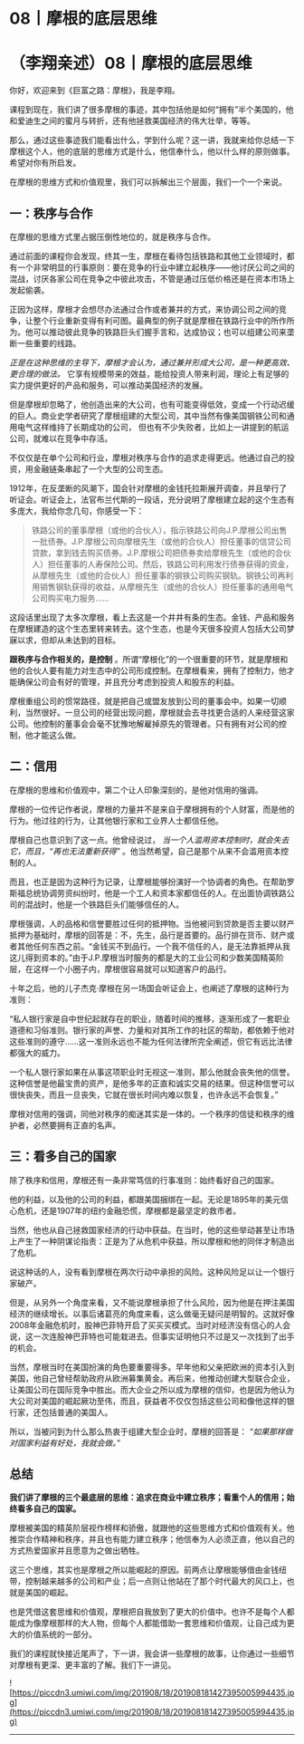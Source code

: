 # 08丨摩根的底层思维

# （李翔亲述）08丨摩根的底层思维

你好，欢迎来到《巨富之路：摩根》，我是李翔。

课程到现在，我们讲了很多摩根的事迹，其中包括他是如何“拥有”半个美国的，他和爱迪生之间的蜜月与转折，还有他拯救美国经济的伟大壮举，等等。

那么，通过这些事迹我们能看出什么，学到什么呢？这一讲，我就来给你总结一下摩根这个人，他的底层的思维方式是什么，他信奉什么，他以什么样的原则做事。希望对你有所启发。

在摩根的思维方式和价值观里，我们可以拆解出三个层面，我们一个一个来说。

## 一：秩序与合作

在摩根的思维方式里占据压倒性地位的，就是秩序与合作。

通过前面的课程你会发现，终其一生，摩根在看待包括铁路和其他工业领域时，都有一个非常明显的行事原则：要在竞争的行业中建立起秩序——他讨厌公司之间的混战，讨厌各家公司在竞争之中彼此攻击，不管是通过压低价格还是在资本市场上发起偷袭。

正因为这样，摩根才会想尽办法通过合作或者兼并的方式，来协调公司之间的竞争，让整个行业重新变得有利可图。最典型的例子就是摩根在铁路行业中的所作所为。他可以推动彼此竞争的铁路巨头们握手言和，达成协议；也可以组建公司来垄断一些重要的线路。

 *正是在这种思维的主导下，摩根才会认为，通过兼并形成大公司，是一种更高效、更合理的做法。* 它享有规模带来的效益，能给投资人带来利润，理论上有足够的实力提供更好的产品和服务，可以推动美国经济的发展。

但是摩根却忽略了，他创造出来的大公司，也有可能变得低效，变成一个行动迟缓的巨人。商业史学者研究了摩根组建的大型公司，其中当然有像美国钢铁公司和通用电气这样维持了长期成功的公司， 但也有不少失败者，比如上一讲提到的航运公司，就难以在竞争中存活。

不仅仅是在单个公司和行业，摩根对秩序与合作的追求走得更远。他通过自己的投资，用金融链条串起了一个大型的公司生态。

1912年，在反垄断的风潮下，国会针对摩根的金钱托拉斯展开调查，并且举行了听证会。听证会上，法官布兰代斯的一段话，充分说明了摩根建立起的这个生态有多庞大，我给你念几句，你感受一下：

> 铁路公司的董事摩根（或他的合伙人），指示铁路公司向J.P.摩根公司出售一批债券。J.P.摩根公司向摩根先生（或他的合伙人）担任董事的信贷公司贷款，拿到钱去购买债券。J.P.摩根公司把债券卖给摩根先生（或他的合伙人）担任董事的人寿保险公司。然后，铁路公司利用发行债券获得的资金，从摩根先生（或他的合伙人）担任董事的钢铁公司购买钢轨。钢铁公司再利用销售钢轨获得的收益，从摩根先生（或他的合伙人）担任董事的通用电气公司购买电力服务……

这段话里出现了太多次摩根，看上去这是一个井井有条的生态。金钱、产品和服务在摩根建造的这个生态里转来转去。这个生态，也是今天很多投资人包括大公司梦寐以求，但却从未达到的目标。

 **跟秩序与合作相关的，是控制** 。所谓“摩根化”的一个很重要的环节，就是摩根和他的合伙人要有能力对生态中的公司形成控制。在摩根看来，拥有了控制力，他才能确保公司会有好的管理，并且充分考虑到投资人和股东的利益。

摩根重组公司的惯常路径，就是把自己或盟友放到公司的董事会中。如果一切顺利，当然很好。一旦公司的经营出现问题，摩根就会去寻找更合适的人来经营这家公司。他控制的董事会会毫不犹豫地解雇掉原先的管理者。只有拥有对公司的控制，他才能这么做。

## 二：信用

在摩根的思维和价值观中，第二个让人印象深刻的，是他对信用的强调。

摩根的一位传记作者说，摩根的力量并不是来自于摩根拥有的个人财富，而是他的行为。他过往的行为，让其他银行家和工业界人士都信任他。

摩根自己也意识到了这一点。他曾经说过， *当一个人滥用资本控制时，就会失去它，而且，“再也无法重新获得”* 。他当然希望，自己是那个从来不会滥用资本控制的人。

而且，也正是因为这种行为记录，让摩根能够扮演好一个协调者的角色。在帮助罗斯福总统协调劳资纠纷时，他是一个工人和资本家都信任的人。在出面协调铁路公司的混战时，他是一个铁路巨头们能够信任的人。

摩根强调，人的品格和信誉要胜过任何的抵押物。当他被问到贷款是否主要以财产抵押为基础时，摩根的回答是：不，先生，品行是首要的。品行排在货币、财产或者其他任何东西之前。“金钱买不到品行。一个我不信任的人，是无法靠抵押从我这儿得到资本的。”由于J.P.摩根当时服务的都是大的工业公司和少数美国精英阶层，在这样一个小圈子内，摩根很容易就可以知道客户的品行。

十年之后，他的儿子杰克·摩根在另一场国会听证会上，也阐述了摩根的这种行为准则：

“私人银行家是自中世纪起就存在的职业，随着时间的推移，逐渐形成了一套职业道德和习俗准则。银行家的声誉、力量和对其所工作的社区的帮助，都依赖于他对这些准则的遵守……这一准则永远也不能为任何法律所完全阐述，但它有远比法律都强大的威力。

一个私人银行家如果在从事这项职业时无视这一准则，那么他就会丧失他的信誉。这种信誉是他最宝贵的资产，是他多年的正直和诚实交易的结果。但这种信誉可以很快丧失，而且一旦丧失，它就在很长时间内难以恢复，也许永远不会恢复。”

摩根对信用的强调，同他对秩序的痴迷其实是一体的。一个秩序的信徒和秩序的维护者，必然要拥有正直的名声。

## 三：看多自己的国家

除了秩序和信用，摩根还有一条非常笃信的行事准则：始终看好自己的国家。

他的利益，以及他的公司的利益，都跟美国捆绑在一起。无论是1895年的美元信心危机，还是1907年的纽约金融恐慌，摩根都是最坚定的救市者。

当然，他也从自己拯救国家经济的行动中获益。在当时，他的这些举动甚至让市场上产生了一种阴谋论指责：正是为了从危机中获益，所以摩根和他的同伴才制造出了危机。

说这种话的人，没有看到摩根在两次行动中承担的风险。这种风险足以让一个银行家破产。

但是，从另外一个角度来看，又不能说摩根承担了什么风险，因为他是在押注美国经济的继续增长。以事后诸葛亮的角度来看，这么做毫无疑问是明智的。这就好像2008年金融危机时，股神巴菲特开启了买买买模式。当时对经济没有信心的人会说，这一次连股神巴菲特也可能栽进去。但事实证明他只不过是又一次找到了出手的机会。

当然，摩根当时在美国扮演的角色要重要得多。早年他和父亲把欧洲的资本引入到美国，他自己曾经帮助政府从欧洲募集黄金。再后来，他推动创建大型联合企业，让美国公司在国际竞争中胜出。而大企业之所以成为摩根的信仰，也是因为他认为大公司对美国的崛起厥功至伟，而且，获益者不仅仅包括这些公司和像他这样的银行家，还包括普通的美国人。

所以，当被问到为什么那么热衷于组建大型企业时，摩根的回答是： *“如果那样做对国家利益有好处，我就会做。”*

## 总结

 **我们讲了摩根的三个最底层的思维：追求在商业中建立秩序；看重个人的信用；始终看多自己的国家。**

摩根被美国的精英阶层视作榜样和骄傲，就跟他的这些思维方式和价值观有关。他推崇合作精神和秩序，并且也有能力建立秩序；他信奉为人必须正直，他以自己的方式热爱国家并且愿意为之做出牺牲。

这三个思维，其实也是摩根之所以能崛起的原因。前两点让摩根能够借由金钱纽带，控制越来越多的公司和产业；后一点则让他站在了那个时代最大的风口上，也就是美国的崛起。

也是凭借这套思维和价值观，摩根把自我放到了更大的价值中。也许不是每个人都能成为像摩根那样的大人物，但每个人都能借助一套思维和价值观，让自己成为更大的价值系统的一部分。

我们的课程就快接近尾声了，下一讲，我会讲一些摩根的故事，让你通过一些细节对摩根有更深、更丰富的了解。我们下一讲见。

![https://piccdn3.umiwi.com/img/201908/18/201908181427395005994435.jpg](https://piccdn3.umiwi.com/img/201908/18/201908181427395005994435.jpg)

---
